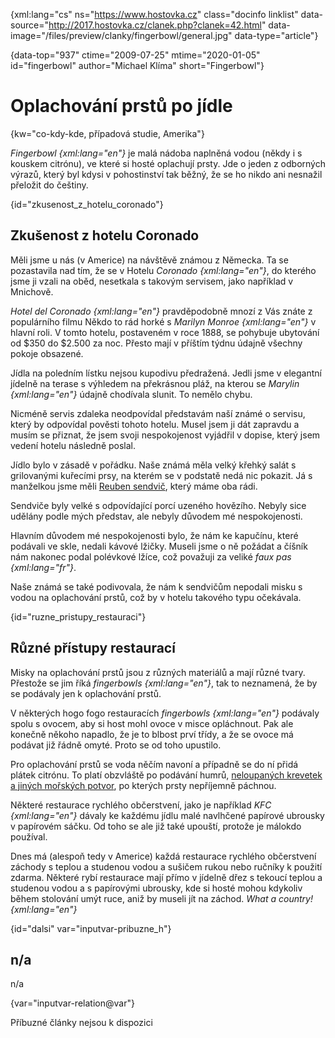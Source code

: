 
{xml:lang="cs" ns="https://www.hostovka.cz" class="docinfo linklist" data-source="http://2017.hostovka.cz/clanek.php?clanek=42.html" data-image="/files/preview/clanky/fingerbowl/general.jpg" data-type="article"}

{data-top="937" ctime="2009-07-25" mtime="2020-01-05" id="fingerbowl" author="Michael Klíma" short="Fingerbowl"}

# Oplachování prstů po jídle

<!-- generated attribute kw by user_updatekw.sh on 2020-07-05, do not edit -->

{kw="co-kdy-kde, případová studie, Amerika"}

_Fingerbowl {xml:lang="en"}_ je malá nádoba naplněná vodou (někdy i s kouskem citrónu), ve které si hosté oplachují prsty. Jde o jeden z odborných výrazů, který byl kdysi v pohostinství tak běžný, že se ho nikdo ani nesnažil přeložit do češtiny.

{id="zkusenost\_z\_hotelu_coronado"}

## Zkušenost z hotelu Coronado

Měli jsme u nás (v Americe) na návštěvě známou z Německa. Ta se pozastavila nad tím, že se v Hotelu _Coronado {xml:lang="en"}_, do kterého jsme ji vzali na oběd, nesetkala s takovým servisem, jako například v Mnichově.

_Hotel del Coronado {xml:lang="en"}_ pravděpodobně mnozí z Vás znáte z populárního filmu Někdo to rád horké s _Marilyn Monroe {xml:lang="en"}_ v hlavní roli. V tomto hotelu, postaveném v roce 1888, se pohybuje ubytování od $350 do $2.500 za noc. Přesto mají v příštím týdnu údajně všechny pokoje obsazené.

Jídla na poledním lístku nejsou kupodivu předražená. Jedli jsme v elegantní jídelně na terase s výhledem na překrásnou pláž, na kterou se _Marylin {xml:lang="en"}_ údajně chodívala slunit. To nemělo chybu.

Nicméně servis zdaleka neodpovídal představám naší známé o servisu, který by odpovídal pověsti tohoto hotelu. Musel jsem ji dát zapravdu a musím se přiznat, že jsem svoji nespokojenost vyjádřil v dopise, který jsem vedení hotelu následně poslal.

Jídlo bylo v zásadě v pořádku. Naše známá měla velký křehký salát s grilovanými kuřecími prsy, na kterém se v podstatě nedá nic pokazit. Já s manželkou jsme měli [Reuben sendvič][1], který máme oba rádi.

Sendviče byly velké s odpovídající porcí uzeného hovězího. Nebyly sice udělány podle mých představ, ale nebyly důvodem mé nespokojenosti.

Hlavním důvodem mé nespokojenosti bylo, že nám ke kapučínu, které podávali ve skle, nedali kávové lžičky. Museli jsme o ně požádat a číšník nám nakonec podal polévkové lžíce, což považuji za veliké _faux pas {xml:lang="fr"}_.

Naše známá se také podivovala, že nám k sendvičům nepodali misku s vodou na oplachování prstů, což by v hotelu takového typu očekávala.

{id="ruzne\_pristupy\_restauraci"}

## Různé přístupy restaurací

Misky na oplachování prstů jsou z různých materiálů a mají různé tvary. Přestože se jim říká _fingerbowls {xml:lang="en"}_, tak to neznamená, že by se podávaly jen k oplachování prstů.

V některých hogo fogo restauracích _fingerbowls {xml:lang="en"}_ podávaly spolu s ovocem, aby si host mohl ovoce v misce opláchnout. Pak ale konečně někoho napadlo, že je to blbost prví třídy, a že se ovoce má podávat již řádně omyté. Proto se od toho upustilo.

Pro oplachování prstů se voda něčím navoní a případně se do ní přidá plátek citrónu. To platí obzvláště po podávání humrů, [neloupaných krevetek a jiných mořských potvor][2], po kterých prsty nepříjemně páchnou.

Některé restaurace rychlého občerstvení, jako je například _KFC {xml:lang="en"}_ dávaly ke každému jídlu malé navlhčené papírové ubrousky v papírovém sáčku. Od toho se ale již také upouští, protože je málokdo používal.

Dnes má (alespoň tedy v Americe) každá restaurace rychlého občerstvení záchody s teplou a studenou vodou a sušičem rukou nebo ručníky k použití zdarma. Některé rybí restaurace mají přímo v jídelně dřez s tekoucí teplou a studenou vodou a s papírovými ubrousky, kde si hosté mohou kdykoliv během stolování umýt ruce, aniž by museli jít na záchod. _What a country! {xml:lang="en"}_

{id="dalsi" var="inputvar-pribuzne_h"}

## n/a

n/a

{var="inputvar-relation@var"}

Příbuzné články nejsou k dispozici

 [1]: sendvice#reuben
 [2]: plody_more

